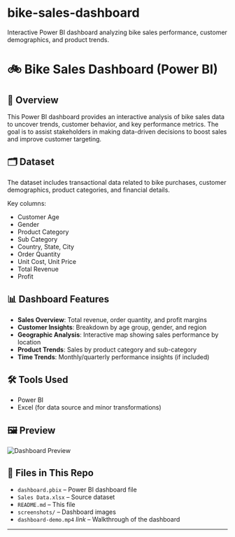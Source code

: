 # bike-sales-dashboard
Interactive Power BI dashboard analyzing bike sales performance, customer demographics, and product trends.

# 🚲 Bike Sales Dashboard (Power BI)

## 📌 Overview
This Power BI dashboard provides an interactive analysis of bike sales data to uncover trends, customer behavior, and key performance metrics. The goal is to assist stakeholders in making data-driven decisions to boost sales and improve customer targeting.

## 🗂️ Dataset
The dataset includes transactional data related to bike purchases, customer demographics, product categories, and financial details.

Key columns:
- Customer Age
- Gender
- Product Category
- Sub Category
- Country, State, City
- Order Quantity
- Unit Cost, Unit Price
- Total Revenue
- Profit

## 📊 Dashboard Features
- **Sales Overview**: Total revenue, order quantity, and profit margins
- **Customer Insights**: Breakdown by age group, gender, and region
- **Geographic Analysis**: Interactive map showing sales performance by location
- **Product Trends**: Sales by product category and sub-category
- **Time Trends**: Monthly/quarterly performance insights (if included)

## 🛠️ Tools Used
- Power BI
- Excel (for data source and minor transformations)

## 🖼️ Preview
![Dashboard Preview](https://github.com/klrxnx/bike-sales-dashboard/blob/main/bike-sales-dashboard-screenshot.png)

## 📁 Files in This Repo
- `dashboard.pbix` – Power BI dashboard file
- `Sales Data.xlsx` – Source dataset
- `README.md` – This file
- `screenshots/` – Dashboard images
- `dashboard-demo.mp4` *link* – Walkthrough of the dashboard

---









